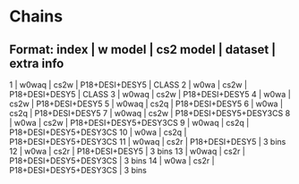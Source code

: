 # Chains
## Format: index | w model | cs2 model | dataset | extra info
1 | w0waq | cs2w | P18+DESI+DESY5 | CLASS
2 | w0wa | cs2w | P18+DESI+DESY5 | CLASS
3 | w0waq | cs2w | P18+DESI+DESY5
4 | w0wa | cs2w | P18+DESI+DESY5
5 | w0waq | cs2q | P18+DESI+DESY5
6 | w0wa | cs2q | P18+DESI+DESY5
7 | w0waq | cs2w | P18+DESI+DESY5+DESY3CS
8 | w0wa | cs2w | P18+DESI+DESY5+DESY3CS
9 | w0waq | cs2q | P18+DESI+DESY5+DESY3CS
10 | w0wa | cs2q | P18+DESI+DESY5+DESY3CS
11 | w0waq | cs2r | P18+DESI+DESY5 | 3 bins
12 | w0wa | cs2r | P18+DESI+DESY5 | 3 bins
13 | w0waq | cs2r | P18+DESI+DESY5+DESY3CS | 3 bins
14 | w0wa | cs2r | P18+DESI+DESY5+DESY3CS | 3 bins